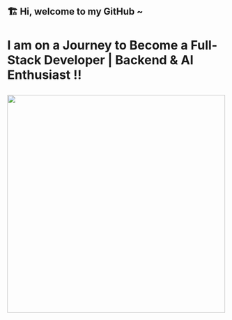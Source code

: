 ## 🏗  Hi, welcome to my GitHub ~ 
# I am on a Journey to Become a Full-Stack Developer | Backend & AI Enthusiast !!



## <img src="https://media.giphy.com/media/xT9IgG50Fb7Mi0prBC/giphy.gif" width="500">
